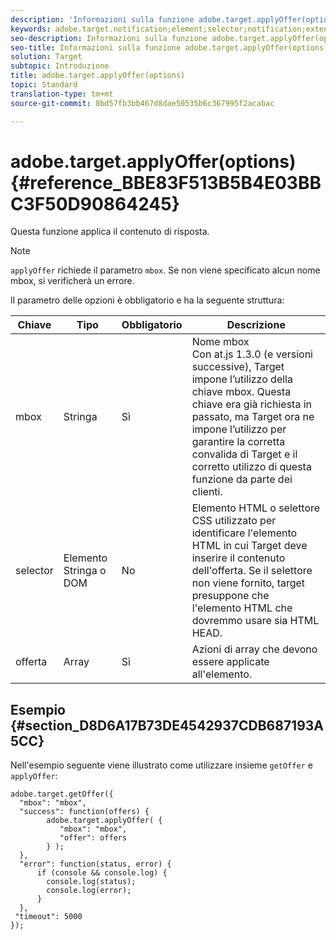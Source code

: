 ```yaml
---
description: 'Informazioni sulla funzione adobe.target.applyOffer(options) per at.js. '
keywords: adobe.target.notification;element;selector;notification;extension
seo-description: Informazioni sulla funzione adobe.target.applyOffer(options) per la libreria at.js JavaScript di Adobe Target.
seo-title: Informazioni sulla funzione adobe.target.applyOffer(options) per la libreria at.js JavaScript di Adobe Target.
solution: Target
subtopic: Introduzione
title: adobe.target.applyOffer(options)
topic: Standard
translation-type: tm+mt
source-git-commit: 8bd57fb3bb467d8dae50535b6c367995f2acabac

---
```



# adobe.target.applyOffer(options) {#reference_BBE83F513B5B4E03BBC3F50D90864245}

Questa funzione applica il contenuto di risposta.

>[!NOTE]
>
>`applyOffer` richiede il parametro `mbox`. Se non viene specificato alcun nome mbox, si verificherà un errore.

Il parametro delle opzioni è obbligatorio e ha la seguente struttura:

| Chiave | Tipo | Obbligatorio | Descrizione |
|--- |--- |--- |--- |
| mbox | Stringa | Sì | Nome mbox<br>Con at.js 1.3.0 (e versioni successive), Target impone l’utilizzo della chiave mbox. Questa chiave era già richiesta in passato, ma Target ora ne impone l’utilizzo per garantire la corretta convalida di Target e il corretto utilizzo di questa funzione da parte dei clienti. |
| selector | Elemento Stringa o DOM | No | Elemento HTML o selettore CSS utilizzato per identificare l'elemento HTML in cui Target deve inserire il contenuto dell'offerta. Se il selettore non viene fornito, target presuppone che l'elemento HTML che dovremmo usare sia HTML HEAD. |
| offerta | Array | Sì | Azioni di array che devono essere applicate all'elemento. |

## Esempio {#section_D8D6A17B73DE4542937CDB687193A5CC}

Nell'esempio seguente viene illustrato come utilizzare insieme `getOffer` e `applyOffer`:

```
adobe.target.getOffer({   
  "mbox": "mbox",   
  "success": function(offers) {           
        adobe.target.applyOffer( {  
           "mbox": "mbox", 
           "offer": offers  
        } ); 
  },   
  "error": function(status, error) {           
      if (console && console.log) { 
        console.log(status); 
        console.log(error); 
      } 
  }, 
 "timeout": 5000 
}); 
```
